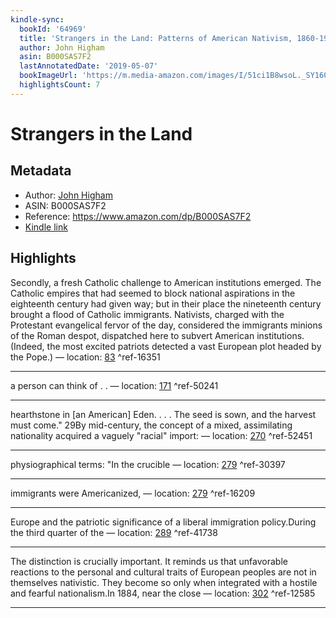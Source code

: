 ```yaml
---
kindle-sync:
  bookId: '64969'
  title: 'Strangers in the Land: Patterns of American Nativism, 1860-1925'
  author: John Higham
  asin: B000SAS7F2
  lastAnnotatedDate: '2019-05-07'
  bookImageUrl: 'https://m.media-amazon.com/images/I/51ci1B8wsoL._SY160.jpg'
  highlightsCount: 7
---
```

# Strangers in the Land
## Metadata
* Author: [John Higham](https://www.amazon.comundefined)
* ASIN: B000SAS7F2
* Reference: https://www.amazon.com/dp/B000SAS7F2
* [Kindle link](kindle://book?action=open&asin=B000SAS7F2)

## Highlights
Secondly, a fresh Catholic challenge to American institutions emerged. The Catholic empires that had seemed to block national aspirations in the eighteenth century had given way; but in their place the nineteenth century brought a flood of Catholic immigrants. Nativists, charged with the Protestant evangelical fervor of the day, considered the immigrants minions of the Roman despot, dispatched here to subvert American institutions. (Indeed, the most excited patriots detected a vast European plot headed by the Pope.) — location: [83](kindle://book?action=open&asin=B000SAS7F2&location=83) ^ref-16351

---
a person can think of . . — location: [171](kindle://book?action=open&asin=B000SAS7F2&location=171) ^ref-50241

---
hearthstone in [an American] Eden. . . . The seed is sown, and the harvest must come." 29By mid-century, the concept of a mixed, assimilating nationality acquired a vaguely "racial" import: — location: [270](kindle://book?action=open&asin=B000SAS7F2&location=270) ^ref-52451

---
physiographical terms: "In the crucible — location: [279](kindle://book?action=open&asin=B000SAS7F2&location=279) ^ref-30397

---
immigrants were Americanized, — location: [279](kindle://book?action=open&asin=B000SAS7F2&location=279) ^ref-16209

---
Europe and the patriotic significance of a liberal immigration policy.During the third quarter of the — location: [289](kindle://book?action=open&asin=B000SAS7F2&location=289) ^ref-41738

---
The distinction is crucially important. It reminds us that unfavorable reactions to the personal and cultural traits of European peoples are not in themselves nativistic. They become so only when integrated with a hostile and fearful nationalism.In 1884, near the close — location: [302](kindle://book?action=open&asin=B000SAS7F2&location=302) ^ref-12585

---
